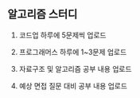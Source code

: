 ## 알고리즘 스터디 

1. 코드업 하루에 5문제씩 업로드

2. 프로그래머스 하루에 1~3문제 업로드

3. 자료구조 및 알고리즘 공부 내용 업로드

4. 예상 면접 질문 대비 공부 내용 업로드